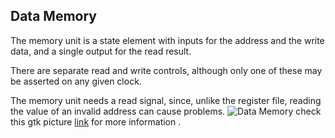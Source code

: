 ## Data Memory

The memory unit is a state element with inputs for the address and the write data, and a single output for the read result.

There are separate read and write controls, although only one of these may be asserted on any given clock.

The memory unit needs a read signal, since, unlike the register file, reading the value of an invalid address can cause problems.
![Data Memory ](https://github.com/EnigmaticAbyss/DigitalDesignLab/raw/main/RIscVCPU/DataMemory/data_memory.png)
check this gtk picture [link](https://github.com/EnigmaticAbyss/DigitalDesignLab/raw/main/RIscVCPU/DataMemory/data_memorygtk.png) for more information .

